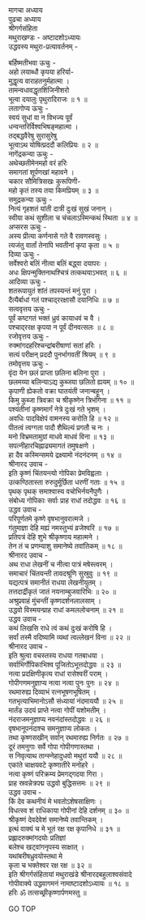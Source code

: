 मागचा अध्याय  
पुढचा अध्याय  
श्रीगर्गसंहिता  
मथुराखण्डः - अष्टादशोऽध्यायः  
उद्धवस्य मथुरा-प्रत्यावर्तनम् -  
  
बर्हिष्मतीभवा ऊचुः -  
अहो लयाब्धौ कृपया हरिर्या-  
     मुद्धृत्य वाराहतनुर्महात्मा ।  
तामन्वधावद्धृतशिंजिनीशरो  
     भूत्वा दयालुः पृथुरादिराजः ॥ १ ॥  
लतागोप्य ऊचुः -  
स्वयं सुधां वा न विभज्य पूर्वं  
     धन्वन्तरिर्विश्वभिषङ्महात्मा ।  
तद्‌बद्धवैरेषु सुरासुरेषु  
     भूत्वाऽथ योषित्प्रददौ कलिप्रियः ॥ २ ॥  
नागेंद्रकन्या ऊचुः -  
अथेच्छतीमेनमहो वरं हरिः  
     समागतां शूर्पणखां महावने ।  
चकार सौमित्रिसखः कुरूपिणी-  
     महो कृतं तस्य तया किमप्रियम् ॥ ३ ॥  
समुद्रकन्या ऊचुः -  
नित्यं गृहशतं यांती दात्री दुःखं सुखं जनान् ।  
स्वीया कथं सुशीला च चंचलाऽस्मिन्कथं स्थिता ॥ ४ ॥  
अप्सरस ऊचुः -  
अस्य प्रीत्या कर्णनासे गते वै रावणस्वसुः ।  
त्यजंतु वार्तां तेनापि भवतीनां कृपा कृता ॥ ५ ॥  
दिव्या ऊचुः -  
सर्वेश्वरो बलिं नीत्वा बलिं बद्ध्वा दयापरः ।  
अधः क्षिपन्मुक्तिनाथश्चित्रं तत्कथयाऽभवत् ॥ ६ ॥  
आदिव्या ऊचुः -  
शतरूपायुतं शांतं तपस्यन्तं मनुं पुरा ।  
दैत्यैर्बाधां गतं पश्चाद्‌ररक्षासौ दयानिधिः ॥ ७ ॥  
सत्ववृत्तय ऊचुः -  
पूर्वं कष्टगतं भक्तं ध्रुवं कायाधवं च वै ।  
पश्चाद्‌ररक्ष कृपया न पूर्वं दीनवत्सलः ॥ ८ ॥  
रजोवृत्तय ऊचुः -  
रुक्मांगदहरिश्चन्द्रांबरीषाणां सतां हरिः ।  
सत्यं परीक्षन् प्रददौ पुनर्भागवतीं श्रियम् ॥ ९ ॥  
तमोवृत्तय ऊचुः -  
वृंदा येन छलं प्राप्ता छलिना बलिना पुरा ।  
छलमय्या बलिन्याऽद्य कुब्जया छलितो ह्ययम् ॥ १० ॥  
कृपाणी ह्येकतो वक्रा घातयंती जनान्बहून् ।  
किमु कुब्जा त्रिवक्रा च श्रीकृष्णेन त्रिभंगिना ॥ ११ ॥  
पश्यंतीनां कृष्णमार्गं नेत्रे दुःखं गते भृशम् ।  
अवधिः पादविक्षेपं वामनस्य करोति हि ॥ १२ ॥  
पीतत्वं त्वग्गता पादौ शैथिल्यं प्रगतौ च नः ।  
मनो विभ्रमतामुग्रां माधवे माधवं विना ॥ १३ ॥  
सपत्नीहारचिह्नाढ्यमागतं तमुषःक्षणे ।  
हा दैव कस्मिन्समये द्रक्ष्यामो नंदनंदनम् ॥ १४ ॥  
श्रीनारद उवाच -  
इति कृष्णं चिंतयन्त्यो गोपिका प्रेमविह्वलाः ।  
उत्कण्ठितास्ता रुरुदुर्मूर्छिता धरणीं गताः ॥ १५ ॥  
पृथक् पृथक् समाश्वास्य वचोभिर्नयनैपुणैः ।  
संबोध्य गोपिकाः सर्वाः प्राह राधां तदोद्धवः ॥ १६ ॥  
उद्धव उवाच -  
परिपूर्णतमे कृष्णे वृषभानुवरात्मजे ।  
गंतुमाज्ञा देहि मह्यं नमस्तुभ्यं व्रजेश्वरि ॥ १७ ॥  
प्रतिपत्रं देहि शुभे श्रीकृष्णाय महात्मने ।  
तेन तं च प्रणम्याशु समानेष्ये तवांतिकम् ॥ १८ ॥  
श्रीनारद उवाच -  
अथ राधा लेखनीं च नीत्वा पात्रं मषेस्त्वरम् ।  
समाचारं चिंतयन्ती तावदश्रूणि सुस्रुवुः ॥ १९ ॥  
यद्यत्पत्रं समानीतं राधया लेखनीयुतम् ।  
तत्तदार्द्रीकृतं जातं नयनाम्बुजवारिभिः ॥ २० ॥  
अश्रुप्रवाहं मुंचन्तीं कृष्णदर्शनलालसाम् ।  
उद्धवो विस्मयन्प्राह राधां कमललोचनाम् ॥ २१ ॥  
उद्धव उवाच -  
कथं लिखसि राधे त्वं कथं दुःखं करोषि हि ।  
सर्वां तस्मै वदिष्यामि व्यथां त्वल्लेखनं विना ॥ २२ ॥  
श्रीनारद उवाच -  
इति श्रुत्वा वचस्तस्य राधया गतबाधया ।  
सर्वाभिर्गोपिकाभिश्व पूजितोऽभूत्तदोद्धवः ॥ २३ ॥  
नत्वा प्रदक्षिणीकृत्य राधां रासेश्वरीं पराम् ।  
गोपीगणमनुज्ञाप्य नत्वा नत्वा पुनः पुनः ॥ २४ ॥  
रथमारुह्य दिव्याभं रत्नभूषणभूषितम् ।  
गतभृत्याभिमानोऽसौ संध्यायां नंदमाययौ ॥ २५ ॥  
मार्तंड उदयं प्राप्ते नत्वा गोपीं यशोमतीम् ।  
नंदराजमनुज्ञाप्य नवनंदांस्तदोद्धवः ॥ २६ ॥  
वृषभानूपनंदाश्च समनुज्ञाप्य लोकतः ।  
तथा कृष्णसखीन् सर्वान् रथमारुह्य निर्गतः ॥ २७ ॥  
दूरं तमनुगाः सर्वे गोपा गोपीगणास्तथा ।  
स निवृत्याथ तान्स्नेहादुधवो मथुरां ययौ ॥ २८ ॥  
एकांते चाक्षयवटे कृष्णातीरे मनोहरे ।  
नत्वा कृष्णं परिक्रम्य प्रेमगद्‌गदया गिरा ।  
प्राह स्रवन्नेत्रपद्म उद्धवो बुद्धिसत्तमः ॥ २९ ॥  
उद्धव उवाच -  
किं देव कथनीयं मे भवतोऽशेषसाक्षिणः ।  
विधत्स्व शं राधिकाया गोपीनां देहि दर्शनम् ॥ ३० ॥  
श्रीकृष्णं देवदेवेशं समानेष्ये तवान्तिकम् ।  
इत्थं वाक्यं च मे भूतं रक्ष रक्ष कृपानिधे ॥ ३१ ॥  
प्रह्लादरुक्मांगदयोः प्रतिज्ञां  
     बलेश्च खट्वांगनृपस्य साक्षात् ।  
यथांबरीषध्रुवयोस्तथा मे  
     कृता च भक्तेश्वर रक्ष रक्ष ॥ ३२ ॥  
इति श्रीगर्गसंहितायां मथुराखंडे श्रीनारदबहुलाश्वसंवादे  
गोपीवाक्ये उद्धवागमनं नामाष्टादशोऽध्यायः ॥ १८ ॥  
हरिः ॐ तत्सच्छ्रीकृष्णार्पणमस्तु ॥  
  
GO TOP
